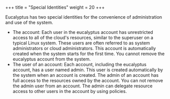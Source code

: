 +++
title = "Special Identities"
weight = 20
+++

Eucalyptus has two special identities for the convenience of administration and use of the system.

* The account: Each user in the eucalyptus account has unrestricted access to all of the cloud's resources, similar to the superuser on a typical Linux system. These users are often referred to as system administrators or cloud administrators. This account is automatically created when the system starts for the first time. You cannot remove the eucalyptus account from the system. 
* The user of an account: Each account, including the eucalyptus account, has a user named admin. This user is created automatically by the system when an account is created. The admin of an account has full access to the resources owned by the account. You can not remove the admin user from an account. The admin can delegate resource access to other users in the account by using policies. 
